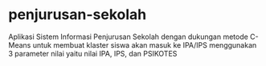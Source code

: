 # penjurusan-sekolah
 Aplikasi Sistem Informasi Penjurusan Sekolah dengan dukungan metode C-Means untuk membuat klaster siswa akan masuk ke IPA/IPS menggunakan 3 parameter nilai yaitu nilai IPA, IPS, dan PSIKOTES
